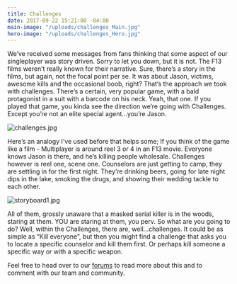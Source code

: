 ```yaml
---
title: Challenges
date: 2017-09-22 15:21:00 -04:00
main-image: "/uploads/challenges_Main.jpg"
hero-image: "/uploads/challenges_Hero.jpg"
---
```


We’ve received some messages from fans thinking that some aspect of our singleplayer was story driven. Sorry to let you down, but it is not. The F13 films weren’t really known for their narrative. Sure, there’s a story in the films, but again, not the focal point per se. It was about Jason, victims, awesome kills and the occasional boob, right? That’s the approach we took with challenges. There’s a certain, very popular game, with a bald protagonist in a suit with a barcode on his neck. Yeah, that one. If you played that game, you kinda see the direction we’re going with Challenges. Except you’re not an elite special agent...you’re Jason.

![challenges.jpg](/uploads/challenges.jpg)

Here’s an analogy I’ve used before that helps some; If you think of the game like a film - Multiplayer is around reel 3 or 4 in an F13 movie. Everyone knows Jason is there, and he’s killing people wholesale. Challenges however is reel one, scene one. Counselors are just getting to camp, they are settling in for the first night. They’re drinking beers, going for late night dips in the lake, smoking the drugs, and showing their wedding tackle to each other.

![storyboard1.jpg](/uploads/storyboard1.jpg)

All of them, grossly unaware that a masked serial killer is in the woods, staring at them. YOU are staring at them, you perv. So what are you going to do? Well, within the Challenges, there are, well...challenges. It could be as simple as “Kill everyone”, but then you might find a challenge that asks you to locate a specific counselor and kill them first. Or perhaps kill someone a specific way or with a specific weapon.

Feel free to head over to our [forums](http://forum.f13game.com/index.php?/topic/11180-singleplayer-breakdown/) to read more about this and to comment with our team and community. 